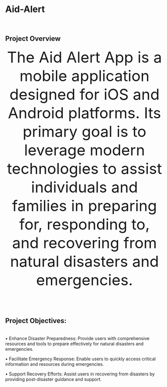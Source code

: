  # Aid-Alert<br><br>
<h2><b>Project Overview<br></b></h2>
<center><font size=12>The Aid Alert App is a mobile application designed for iOS and Android platforms. Its primary goal is to leverage modern technologies to assist individuals and families in preparing for, responding to, and recovering from natural disasters and emergencies.<br><br></font></center>
<h2>Project Objectives:</h2><br>• Enhance Disaster Preparedness: Provide users with comprehensive resources and tools to prepare effectively for natural disasters and emergencies.<br>

• Facilitate Emergency Response: Enable users to quickly access critical information and resources during emergencies.<br>

• Support Recovery Efforts: Assist users in recovering from disasters by providing post-disaster guidance and support.<br>

